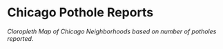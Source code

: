 # Chicago Pothole Reports

*Cloropleth Map of Chicago Neighborhoods based on number of potholes reported.*